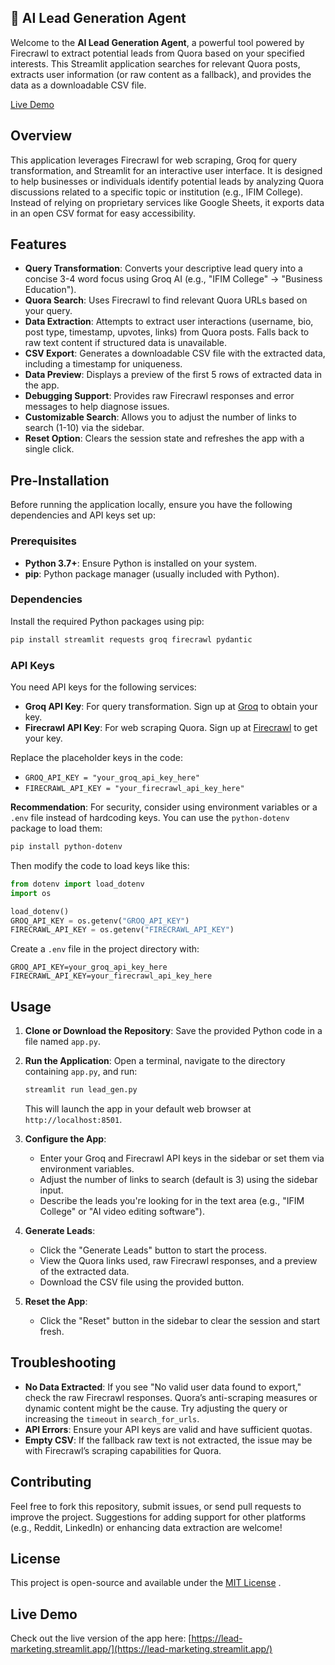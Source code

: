 ## 📝 AI Lead Generation Agent

Welcome to the **AI Lead Generation Agent**, a powerful tool powered by Firecrawl to extract potential leads from Quora based on your specified interests. This Streamlit application searches for relevant Quora posts, extracts user information (or raw content as a fallback), and provides the data as a downloadable CSV file.

[Live Demo](https://lead-marketing.streamlit.app/)

## Overview

This application leverages Firecrawl for web scraping, Groq for query transformation, and Streamlit for an interactive user interface. It is designed to help businesses or individuals identify potential leads by analyzing Quora discussions related to a specific topic or institution (e.g., IFIM College). Instead of relying on proprietary services like Google Sheets, it exports data in an open CSV format for easy accessibility.

## Features

- **Query Transformation**: Converts your descriptive lead query into a concise 3-4 word focus using Groq AI (e.g., "IFIM College" → "Business Education").
- **Quora Search**: Uses Firecrawl to find relevant Quora URLs based on your query.
- **Data Extraction**: Attempts to extract user interactions (username, bio, post type, timestamp, upvotes, links) from Quora posts. Falls back to raw text content if structured data is unavailable.
- **CSV Export**: Generates a downloadable CSV file with the extracted data, including a timestamp for uniqueness.
- **Data Preview**: Displays a preview of the first 5 rows of extracted data in the app.
- **Debugging Support**: Provides raw Firecrawl responses and error messages to help diagnose issues.
- **Customizable Search**: Allows you to adjust the number of links to search (1-10) via the sidebar.
- **Reset Option**: Clears the session state and refreshes the app with a single click.

## Pre-Installation

Before running the application locally, ensure you have the following dependencies and API keys set up:

### Prerequisites
- **Python 3.7+**: Ensure Python is installed on your system.
- **pip**: Python package manager (usually included with Python).

### Dependencies
Install the required Python packages using pip:
```bash
pip install streamlit requests groq firecrawl pydantic
```

### API Keys
You need API keys for the following services:
- **Groq API Key**: For query transformation. Sign up at [Groq](https://groq.com/) to obtain your key.
- **Firecrawl API Key**: For web scraping Quora. Sign up at [Firecrawl](https://firecrawl.dev/) to get your key.

Replace the placeholder keys in the code:
- `GROQ_API_KEY = "your_groq_api_key_here"`
- `FIRECRAWL_API_KEY = "your_firecrawl_api_key_here"`

**Recommendation**: For security, consider using environment variables or a `.env` file instead of hardcoding keys. You can use the `python-dotenv` package to load them:
```bash
pip install python-dotenv
```
Then modify the code to load keys like this:
```python
from dotenv import load_dotenv
import os

load_dotenv()
GROQ_API_KEY = os.getenv("GROQ_API_KEY")
FIRECRAWL_API_KEY = os.getenv("FIRECRAWL_API_KEY")
```

Create a `.env` file in the project directory with:
```
GROQ_API_KEY=your_groq_api_key_here
FIRECRAWL_API_KEY=your_firecrawl_api_key_here
```

## Usage

1. **Clone or Download the Repository**:
   Save the provided Python code in a file named `app.py`.

2. **Run the Application**:
   Open a terminal, navigate to the directory containing `app.py`, and run:
   ```bash
   streamlit run lead_gen.py
   ```
   This will launch the app in your default web browser at `http://localhost:8501`.

3. **Configure the App**:
   - Enter your Groq and Firecrawl API keys in the sidebar or set them via environment variables.
   - Adjust the number of links to search (default is 3) using the sidebar input.
   - Describe the leads you're looking for in the text area (e.g., "IFIM College" or "AI video editing software").

4. **Generate Leads**:
   - Click the "Generate Leads" button to start the process.
   - View the Quora links used, raw Firecrawl responses, and a preview of the extracted data.
   - Download the CSV file using the provided button.

5. **Reset the App**:
   - Click the "Reset" button in the sidebar to clear the session and start fresh.

## Troubleshooting
- **No Data Extracted**: If you see "No valid user data found to export," check the raw Firecrawl responses. Quora’s anti-scraping measures or dynamic content might be the cause. Try adjusting the query or increasing the `timeout` in `search_for_urls`.
- **API Errors**: Ensure your API keys are valid and have sufficient quotas.
- **Empty CSV**: If the fallback raw text is not extracted, the issue may be with Firecrawl’s scraping capabilities for Quora.

## Contributing
Feel free to fork this repository, submit issues, or send pull requests to improve the project. Suggestions for adding support for other platforms (e.g., Reddit, LinkedIn) or enhancing data extraction are welcome!

## License
This project is open-source and available under the [MIT License](LICENSE) .

## Live Demo
Check out the live version of the app here: [https://lead-marketing.streamlit.app/](https://lead-marketing.streamlit.app/)
